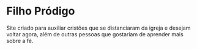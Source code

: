 # Filho Pródigo
Site criado para auxiliar cristões que se distanciaram da igreja e desejam voltar agora, além de outras pessoas que gostariam de aprender mais sobre a fé.
